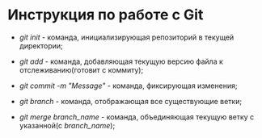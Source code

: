 # Инструкция по работе c Git

* *git init* - команда, инициализирующая репозиторий в текущей директории;

* *git add* - команда, добавляющая текущую версию файла к отслеживанию(готовит с коммиту);

* *git commit -m "Message"* - команда, фиксирующая изменения;

* *git branch* - команда, отображающая все существующие ветки;

* *git merge branch_name* - команда, объединяющая текущую ветку с указанной(с *branch_name*);
